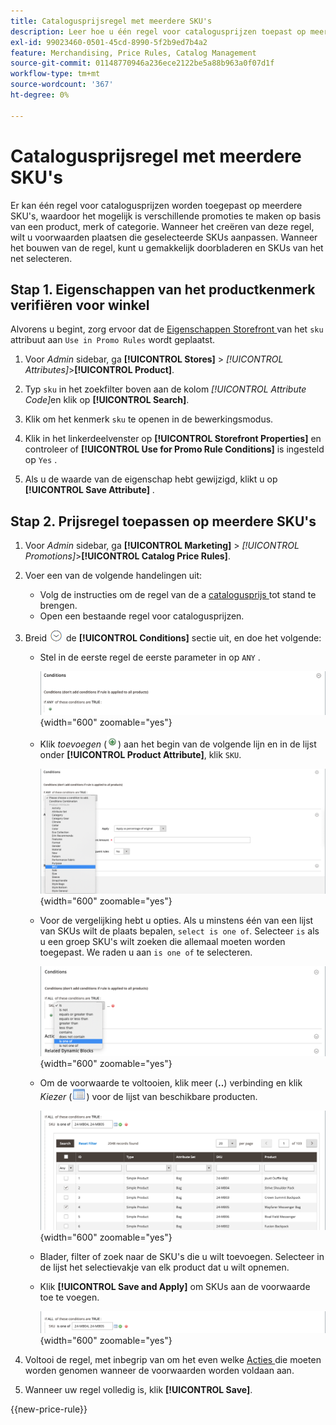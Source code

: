 ```yaml
---
title: Catalogusprijsregel met meerdere SKU's
description: Leer hoe u één regel voor catalogusprijzen toepast op meerdere SKU's.
exl-id: 99023460-0501-45cd-8990-5f2b9ed7b4a2
feature: Merchandising, Price Rules, Catalog Management
source-git-commit: 01148770946a236ece2122be5a88b963a0f07d1f
workflow-type: tm+mt
source-wordcount: '367'
ht-degree: 0%

---
```


# Catalogusprijsregel met meerdere SKU&#39;s

Er kan één regel voor catalogusprijzen worden toegepast op meerdere SKU&#39;s, waardoor het mogelijk is verschillende promoties te maken op basis van een product, merk of categorie. Wanneer het creëren van deze regel, wilt u voorwaarden plaatsen die geselecteerde SKUs aanpassen. Wanneer het bouwen van de regel, kunt u gemakkelijk doorbladeren en SKUs van het net selecteren.

## Stap 1. Eigenschappen van het productkenmerk verifiëren voor winkel

Alvorens u begint, zorg ervoor dat de [ Eigenschappen Storefront ](../catalog/attribute-product-create.md#step-4-describe-the-storefront-properties) van het `sku` attribuut aan `Use in Promo Rules` wordt geplaatst.

1. Voor _Admin_ sidebar, ga **[!UICONTROL Stores]** > _[!UICONTROL Attributes]_>**[!UICONTROL Product]**.

1. Typ `sku` in het zoekfilter boven aan de kolom _[!UICONTROL Attribute Code]_&#x200B;en klik op **[!UICONTROL Search]**.

1. Klik om het kenmerk `sku` te openen in de bewerkingsmodus.

1. Klik in het linkerdeelvenster op **[!UICONTROL Storefront Properties]** en controleer of **[!UICONTROL Use for Promo Rule Conditions]** is ingesteld op `Yes` .

1. Als u de waarde van de eigenschap hebt gewijzigd, klikt u op **[!UICONTROL Save Attribute]** .

## Stap 2. Prijsregel toepassen op meerdere SKU&#39;s

1. Voor _Admin_ sidebar, ga **[!UICONTROL Marketing]** > _[!UICONTROL Promotions]_>**[!UICONTROL Catalog Price Rules]**.

1. Voer een van de volgende handelingen uit:

   - Volg de instructies om de regel van de a [ catalogusprijs ](price-rules-catalog.md) tot stand te brengen.
   - Open een bestaande regel voor catalogusprijzen.

1. Breid ![ selecteur van de Uitbreiding ](../assets/icon-display-expand.png) de **[!UICONTROL Conditions]** sectie uit, en doe het volgende:

   - Stel in de eerste regel de eerste parameter in op `ANY` .

     ![ voorwaarde van de catalogusprijs - OM HET EVEN WELK ](./assets/multiple-skus-condition1.png){width="600" zoomable="yes"}

   - Klik _toevoegen_ (![ pictogram ](../assets/icon-add-green-circle.png)) aan het begin van de volgende lijn en in de lijst onder **[!UICONTROL Product Attribute]**, klik `SKU`.

     ![ voorwaarde van de de prijsregel van de Catalogus - SKU is één van ](./assets/multiple-skus-condition1a.png){width="600" zoomable="yes"}

   - Voor de vergelijking hebt u opties. Als u minstens één van een lijst van SKUs wilt de plaats bepalen, `select is one of`. Selecteer `is` als u een groep SKU&#39;s wilt zoeken die allemaal moeten worden toegepast. We raden u aan `is one of` te selecteren.

     ![ voorwaarde van de de prijsregel van de Catalogus - SKU is één van ](./assets/multiple-skus-condition1b.png){width="600" zoomable="yes"}

   - Om de voorwaarde te voltooien, klik meer (**..**) verbinding en klik _Kiezer_ (![ pictogram van de Lijst ](../assets/icon-list-chooser.png)) voor de lijst van beschikbare producten.

     ![ voorwaarde van de de prijsregel van de Catalogus - veelvoudige SKUs ](./assets/multiple-skus-condition2b.png){width="600" zoomable="yes"}

   - Blader, filter of zoek naar de SKU&#39;s die u wilt toevoegen. Selecteer in de lijst het selectievakje van elk product dat u wilt opnemen.

   - Klik **[!UICONTROL Save and Apply]** om SKUs aan de voorwaarde toe te voegen.

     ![ voorwaarde van de de prijsregel van de Catalogus - veelvoudige SKUs ](./assets/multiple-skus-condition2.png){width="600" zoomable="yes"}

1. Voltooi de regel, met inbegrip van om het even welke [ Acties ](price-rules-catalog.md) die moeten worden genomen wanneer de voorwaarden worden voldaan aan.

1. Wanneer uw regel volledig is, klik **[!UICONTROL Save]**.

{{new-price-rule}}
